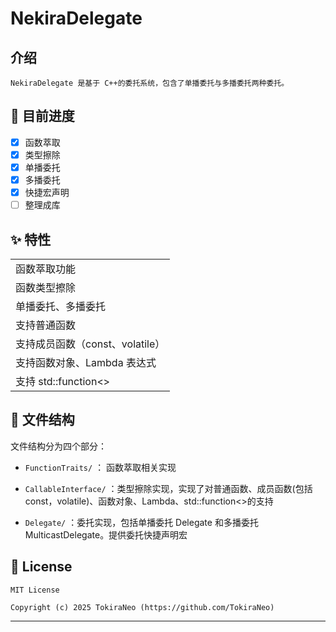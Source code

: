 # NekiraDelegate

## 介绍

```
NekiraDelegate 是基于 C++的委托系统，包含了单播委托与多播委托两种委托。
```

## 🚀 目前进度

- [x] 函数萃取
- [x] 类型擦除
- [x] 单播委托
- [x] 多播委托
- [x] 快捷宏声明
- [ ] 整理成库

## ✨ 特性

|                                 |
| ------------------------------- |
| 函数萃取功能                    |
| 函数类型擦除                    |
| 单播委托、多播委托              |
| 支持普通函数                    |
| 支持成员函数（const、volatile） |
| 支持函数对象、Lambda 表达式     |
| 支持 std::function<>            |

## 📂 文件结构

文件结构分为四个部分：

- `FunctionTraits/` ： 函数萃取相关实现

- `CallableInterface/` ：类型擦除实现，实现了对普通函数、成员函数(包括 const，volatile)、函数对象、Lambda、std::function<>的支持

- `Delegate/` ：委托实现，包括单播委托 Delegate 和多播委托 MulticastDelegate。提供委托快捷声明宏

## 📜 License

```
MIT License

Copyright (c) 2025 TokiraNeo (https://github.com/TokiraNeo)
```

---
